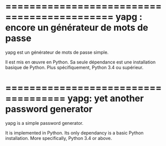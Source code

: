 <!--- -*- coding: utf-8 -*- --->

============================================
yapg : encore un générateur de mots de passe
============================================

yapg est un générateur de mots de passe simple.

Il est mis en œuvre en Python. Sa seule dépendance est une installation
basique de Python. Plus spécifiquement, Python 3.4 ou supérieur.

====================================
yapg: yet another password generator
====================================

yapg is a simple password generator.

It is implemented in Python. Its only dependancy is a basic Python
installation. More specifically, Python 3.4 or above.
